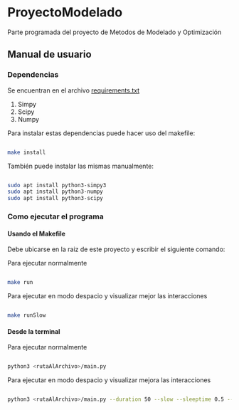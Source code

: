 # ProyectoModelado

Parte programada del proyecto de Metodos de Modelado y Optimización

## Manual de usuario

### Dependencias

Se encuentran en el archivo [requirements.txt](./source/requirements.txt)

1. Simpy
2. Scipy
3. Numpy

Para instalar estas dependencias puede hacer uso del makefile:

``` bash

make install

```

También puede instalar las mismas manualmente:

``` bash

sudo apt install python3-simpy3
sudo apt install python3-numpy
sudo apt install python3-scipy

```

### Como ejecutar el programa

#### Usando el Makefile

Debe ubicarse en la raiz de este proyecto y escribir el siguiente comando:

Para ejecutar normalmente

``` bash

make run

```

Para ejecutar en modo despacio y visualizar mejor las interacciones

``` bash

make runSlow

```

#### Desde la terminal

Para ejecutar normalmente

``` bash

python3 <rutaAlArchivo>/main.py

```

Para ejecutar en modo despacio y visualizar mejora las interacciones

``` bash

python3 <rutaAlArchivo>/main.py --duration 50 --slow --sleeptime 0.5 --runs 2

```


### 
